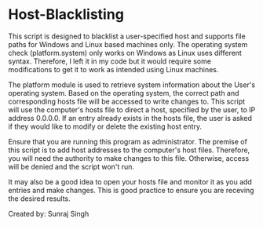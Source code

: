 # Host-Blacklisting
This script is designed to blacklist a user-specified host and supports file paths for Windows and Linux based machines only.
The operating system check (platform.system) only works on Windows as Linux uses different syntax. 
Therefore, I left it in my code but it would require some modifications to get it to work as intended using Linux machines.

The platform module is used to retrieve system information about the User's operating system.
Based on the operating system, the correct path and corresponding hosts file will be accessed to write changes to.
This script will use the computer's hosts file to direct a host, specified by the user, to IP address 0.0.0.0.
If an entry already exists in the hosts file, the user is asked if they would like to modify or delete the existing host entry.

Ensure that you are running this program as administrator.
The premise of this script is to add host addresses to the computer's host files. 
Therefore, you will need the authority to make changes to this file. Otherwise, access will be denied and the script won't run.

It may also be a good idea to open your hosts file and monitor it as you add entries and make changes.
This is good practice to ensure you are receving the desired results.

Created by: Sunraj Singh
